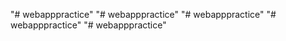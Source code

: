 "# webapppractice" 
"# webapppractice" 
"# webapppractice" 
"# webapppractice" 
"# webapppractice" 

